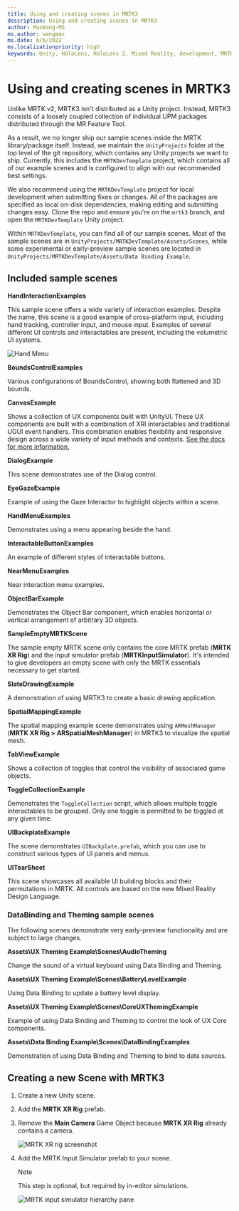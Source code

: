 ```yaml
---
title: Using and creating scenes in MRTK3
description: Using and creating scenes in MRTK3
author: MaxWang-MS
ms.author: wangmax
ms.date: 6/6/2022
ms.localizationpriority: high
keywords: Unity, HoloLens, HoloLens 2, Mixed Reality, development, MRTK3, scenes, example scenes
---
```


# Using and creating scenes in MRTK3

Unlike MRTK v2, MRTK3 isn't distributed as a Unity project. Instead, MRTK3 consists of a loosely coupled collection of individual UPM packages distributed through the MR Feature Tool.

As a result, we no longer ship our sample scenes inside the MRTK library/package itself. Instead, we maintain the `UnityProjects` folder at the top level of the git repository, which contains any Unity projects we want to ship. Currently, this includes the `MRTKDevTemplate` project, which contains all of our example scenes and is configured to align with our recommended best settings. 

We also recommend using the `MRTKDevTemplate` project for local development when submitting fixes or changes. All of the packages are specified as local on-disk dependencies, making editing and submitting changes easy. Clone the repo and ensure you're on the `mrtk3` branch, and open the `MRTKDevTemplate` Unity project. 

Within `MRTKDevTemplate`, you can find all of our sample scenes. Most of the sample scenes are in `UnityProjects/MRTKDevTemplate/Assets/Scenes`, while some experimental or early-preview sample scenes are located in `UnityProjects/MRTKDevTemplate/Assets/Data Binding Example`.

## Included sample scenes

**HandInteractionExamples**

This sample scene offers a wide variety of interaction examples. Despite the name, this scene is a good example of cross-platform input, including hand tracking, controller input, and mouse input. Examples of several different UI controls and interactables are present, including the volumetric UI systems.

![Hand Menu](images/hand-interaction-examples.png)

**BoundsControlExamples**

Various configurations of BoundsControl, showing both flattened and 3D bounds.

**CanvasExample**

Shows a collection of UX components built with UnityUI. These UX components are built with a combination of XRI interactables and traditional UGUI event handlers. This combination enables flexibility and responsive design across a wide variety of input methods and contexts. [See the docs for more information.](../mrtk3-uxcomponents/packages/uxcomponents/overview.md)

**DialogExample**

This scene demonstrates use of the Dialog control.

**EyeGazeExample**

Example of using the Gaze Interactor to highlight objects within a scene.

**HandMenuExamples**

Demonstrates using a menu appearing beside the hand.

**InteractableButtonExamples**

An example of different styles of interactable buttons.

**NearMenuExamples**

Near interaction menu examples.

**ObjectBarExample**

Demonstrates the Object Bar component, which enables horizontal or vertical arrangement of arbitrary 3D objects.

**SampleEmptyMRTKScene**

The sample empty MRTK scene only contains the core MRTK prefab (**MRTK XR Rig**) and the input simulator prefab (**MRTKInputSimulator**). It's intended to give developers an empty scene with only the MRTK essentials necessary to get started.

**SlateDrawingExample**

A demonstration of using MRTK3 to create a basic drawing application.

**SpatialMappingExample**

The spatial mapping example scene demonstrates using `ARMeshManager` (**MRTK XR Rig > ARSpatialMeshManager**) in MRTK3 to visualize the spatial mesh.

**TabViewExample**

Shows a collection of toggles that control the visibility of associated game objects.

**ToggleCollectionExample**

Demonstrates the `ToggleCollection` script, which allows multiple toggle interactables to be grouped. Only one toggle is permitted to be toggled at any given time.

**UIBackplateExample**

The scene demonstrates `UIBackplate.prefab`, which you can use to construct various types of UI panels and menus.

**UITearSheet**

This scene showcases all available UI building blocks and their permutations in MRTK. All controls are based on the new Mixed Reality Design Language.

### DataBinding and Theming sample scenes

The following scenes demonstrate very early-preview functionality and are subject to large changes. 

**Assets\UX Theming Example\Scenes\AudioTheming**

Change the sound of a virtual keyboard using Data Binding and Theming.

**Assets\UX Theming Example\Scenes\BatteryLevelExample**

Using Data Binding to update a battery level display.

**Assets\UX Theming Example\Scenes\CoreUXThemingExample**

Example of using Data Binding and Theming to control the look of UX Core components.

**Assets\Data Binding Example\Scenes\DataBindingExamples**

Demonstration of using Data Binding and Theming to bind to data sources.

## Creating a new Scene with MRTK3

1. Create a new Unity scene.
1. Add the **MRTK XR Rig** prefab.
1. Remove the **Main Camera** Game Object because  **MRTK XR Rig** already contains a camera.

   ![MRTK XR rig screenshot](images/mrtk-xr-rig.png)

1. Add the MRTK Input Simulator prefab to your scene.

    > [!Note]
    > This step is optional, but required by in-editor simulations.
    
    ![MRTK input simulator hierarchy pane](images\mrtk-input-simulator.png)